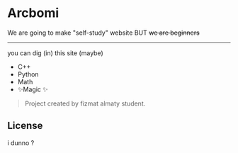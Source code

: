 # Arcbomi

We are going to make "self-study" website
BUT ~~we are beginners~~
***
you can dig (in) this site (maybe)

- C++
- Python
- Math
- ✨Magic ✨

> Project created by fizmat almaty student.

## License
i dunno ?


